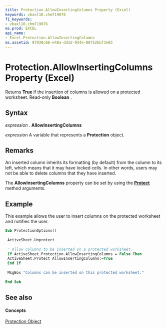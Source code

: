 ```yaml
---
title: Protection.AllowInsertingColumns Property (Excel)
keywords: vbaxl10.chm719076
f1_keywords:
- vbaxl10.chm719076
ms.prod: EXCEL
api_name:
- Excel.Protection.AllowInsertingColumns
ms.assetid: 87938c66-e48a-dd1d-934e-08752bbf3e03
---
```



# Protection.AllowInsertingColumns Property (Excel)

Returns  **True** if the insertion of columns is allowed on a protected worksheet. Read-only **Boolean** .


## Syntax

 _expression_ . **AllowInsertingColumns**

 _expression_ A variable that represents a **Protection** object.


## Remarks

An inserted column inherits its formatting (by default) from the column to its left, which means that it may have locked cells. In other words, users may not be able to delete columns that they have inserted.

The  **AllowInsertingColumns** property can be set by using the **[Protect](worksheet-protect-method-excel.md)** method arguments.


## Example

This example allows the user to insert columns on the protected worksheet and notifies the user.


```vb
Sub ProtectionOptions() 
 
 ActiveSheet.Unprotect 
 
 ' Allow columns to be inserted on a protected worksheet. 
 If ActiveSheet.Protection.AllowInsertingColumns = False Then 
 ActiveSheet.Protect AllowInsertingColumns:=True 
 End If 
 
 MsgBox "Columns can be inserted on this protected worksheet." 
 
End Sub
```


## See also


#### Concepts


[Protection Object](protection-object-excel.md)

